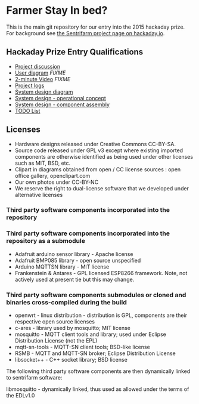 # Farmer Stay In bed?

This is the main git repository for our entry into the 2015 hackaday prize.
For background see [the Sentrifarm project page on hackaday.io](http://hackaday.io/project/4758).

## Hackaday Prize Entry Qualifications

* [Project discussion](https://hackaday.io/project/4758)
* [User diagram](FIXME) _FIXME_
* [2-minute Video](FIXME) _FIXME_
* [Project logs](https://hackaday.io/project/4758)
* [System design diagram](media/architecturediagramv0.2.svg)
* [System design - operational concept](OperationalConcept.md)
* [System design - component assembly](ComponentsAndAssembly.md)
* [TODO List](TODO.md)

## Licenses

* Hardware designs released under Creative Commons CC-BY-SA.
* Source code released under GPL v3 except where existing imported components are otherwise identified as being used under other licenses such as MIT, BSD, etc.
* Clipart in diagrams obtained from open / CC license sources : open office gallery, openclipart.com
* Our own photos under CC-BY-NC
* We reserve the right to dual-license software that we developed under alternative licenses

### Third party software components incorporated into the repository

### Third party software components incorporated into the repository as a submodule

* Adafruit arduino sensor library - Apache license
* Adafruit BMP085 library - open source unspecified
* Arduino MQTTSN library - MIT license
* Frankenstein & Antares - GPL licensed ESP8266 framework. Note, not actively used at present tie but this may change.

### Third party software components submodules or cloned and binaries cross-compiled during the build

* openwrt - linux distribution - distribution is GPL, components are their respective open source licenses
* c-ares - library used by mosquitto; MIT license
* mosquitto - MQTT client tools and library; used under Eclipse Distribution License (not the EPL)
* mqtt-sn-tools - MQTT-SN client tools; BSD-like license
* RSMB - MQTT and MQTT-SN broker; Eclipse Distribution License
* libsocket++ - C++ socket library; BSD license

The following third party software components are then dynamically linked to sentrifarm software:

libmosquitto - dynamically linked, thus used as allowed under the terms of the EDLv1.0

